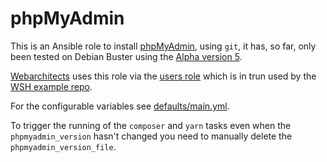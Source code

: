 # phpMyAdmin

This is an Ansible role to install [phpMyAdmin](https://www.phpmyadmin.net/),
using `git`, it has, so far, only been tested on Debian Buster using the [Alpha
version 5](https://github.com/phpmyadmin/phpmyadmin/releases). 

[Webarchitects](https://www.webarch.coop/) uses this role via the [users
role](https://git.coop/webarch/users/) which is in trun used by the [WSH
example repo](https://git.coop/webarch/wsh/).

For the configurable variables see [defaults/main.yml](defaults/main.yml).

To trigger the running of the `composer` and `yarn` tasks even when the
`phpmyadmin_version` hasn't changed you need to manually delete the
`phpmyadmin_version_file`.
